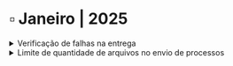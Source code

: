 # ▫️ Janeiro | 2025



<details>

<summary>Verificação de falhas na entrega </summary>

O sistema passa a [sinalizar os processos com falha de envio](../caixa-postal/enviados.md#falhas-na-entrega-de-emails) do processo e/ou código de segurança.

</details>

<details>

<summary>Limite de quantidade de arquivos no envio de processos</summary>

Implementado o[ limite máximo de 50 arquivos para upload de processos.](../menu-superior/novo-documento.md#a.-adicionar-documentos-upload-de-arquivos) Foi mantido o tamanho máximo de 35Mb por arquivo e o limite de 100Mb no total.

</details>
